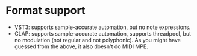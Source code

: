 # Format support
- VST3: supports sample-accurate automation, but no note expressions.
- CLAP: supports sample-accurate automation, supports threadpool, but no modulation (not regular and not polyphonic).
As you might have guessed from the above, it also doesn't do MIDI MPE.

